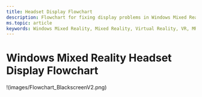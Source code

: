 ```yaml
---
title: Headset Display Flowchart
description: Flowchart for fixing display problems in Windows Mixed Reality headsets.
ms.topic: article
keywords: Windows Mixed Reality, Mixed Reality, Virtual Reality, VR, MR, flowchart, black screen, display, display cable
---
```


# Windows Mixed Reality Headset Display Flowchart

!(images/Flowchart_BlackscreenV2.png)
